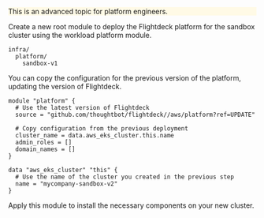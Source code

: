 <div class="panel" style="background-color: #FFFAE6;border-width: 1px;">

<div class="panelContent" style="background-color: #FFFAE6;">

This is an advanced topic for platform engineers.

</div>

</div>

Create a new root module to deploy the Flightdeck platform for the
sandbox cluster using the <span>workload platform module</span>.

<div class="code panel pdl" style="border-width: 1px;">

<div class="codeContent panelContent pdl">

``` syntaxhighlighter-pre
infra/
  platform/
    sandbox-v1
```

</div>

</div>

You can copy the configuration for the previous version of the platform,
updating the version of Flightdeck.

<div class="code panel pdl" style="border-width: 1px;">

<div class="codeContent panelContent pdl">

``` syntaxhighlighter-pre
module "platform" {
  # Use the latest version of Flightdeck
  source = "github.com/thoughtbot/flightdeck//aws/platform?ref=UPDATE"

  # Copy configuration from the previous deployment
  cluster_name = data.aws_eks_cluster.this.name
  admin_roles = []
  domain_names = []
}

data "aws_eks_cluster" "this" {
  # Use the name of the cluster you created in the previous step
  name = "mycompany-sandbox-v2"
}
```

</div>

</div>

Apply this module to install the necessary components on your new
cluster.
